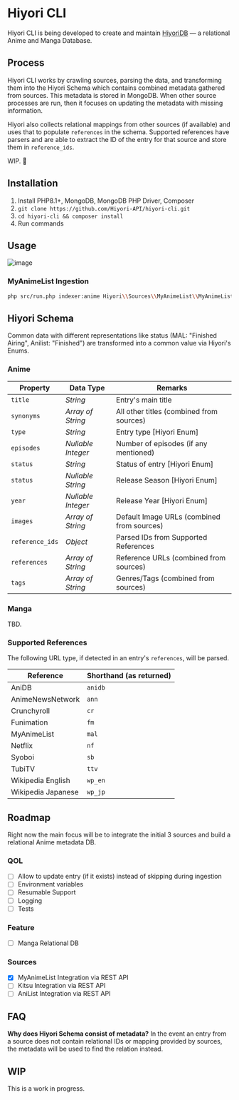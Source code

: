 # Hiyori CLI
Hiyori CLI is being developed to create and maintain [HiyoriDB](https://github.com/Hiyori-API/HiyoriDB) — a relational Anime and Manga Database.

## Process
Hiyori CLI works by crawling sources, parsing the data, and transforming them into the Hiyori Schema which contains combined metadata gathered from sources.
This metadata is stored in MongoDB. When other source processes are run, then it focuses on updating the metadata with missing information.

Hiyori also collects relational mappings from other sources (if available) and uses that to populate `references` in the schema.
Supported references have parsers and are able to extract the ID of the entry for that source and store them in `reference_ids`.

WIP. 🚧

## Installation
1. Install PHP8.1+, MongoDB, MongoDB PHP Driver, Composer
3. `git clone https://github.com/Hiyori-API/hiyori-cli.git`
4. `cd hiyori-cli && composer install`
5. Run commands

## Usage
![image](https://github.com/Hiyori-API/hiyori-cli/assets/9166451/8357ef11-22fd-4492-93c4-737648ece7d7)

### MyAnimeList Ingestion
```sh
php src/run.php indexer:anime Hiyori\\Sources\\MyAnimeList\\MyAnimeListIngestion
```

## Hiyori Schema
Common data with different representations like status (MAL: "Finished Airing", Anilist: "Finished") are transformed into a common value via Hiyori's Enums.

### Anime

| Property        | Data Type         | Remarks                                    |
|-----------------|-------------------|--------------------------------------------|
| `title`         | _String_          | Entry's main title                         |
| `synonyms`      | _Array of String_ | All other titles (combined from sources)   |
| `type`          | _String_          | Entry type [Hiyori Enum]                   |
| `episodes`      | _Nullable Integer_ | Number of episodes (if any mentioned)      |
| `status`        | _String_          | Status of entry [Hiyori Enum]              |
| `status`        | _Nullable String_ | Release Season [Hiyori Enum]               |
| `year`          | _Nullable Integer_ | Release Year [Hiyori Enum]                 |
| `images`        | _Array of String_ | Default Image URLs (combined from sources) |
| `reference_ids` | _Object_          | Parsed IDs from Supported References       |
| `references`    | _Array of String_ | Reference URLs (combined from sources)     |
| `tags`          | _Array of String_ | Genres/Tags (combined from sources)        |

### Manga
TBD.

### Supported References

The following URL type, if detected in an entry's `references`, will be parsed.

| Reference          | Shorthand (as returned) |
|--------------------|-------------------------|
| AniDB              | `anidb`                 |
| AnimeNewsNetwork   | `ann`                   |
| Crunchyroll        | `cr`                    |
| Funimation         | `fm`                    |
| MyAnimeList        | `mal`                   |
| Netflix            | `nf`                    |
| Syoboi             | `sb`                    |
| TubiTV             | `ttv`                   |
| Wikipedia English  | `wp_en`                 |
| Wikipedia Japanese | `wp_jp`                 |

## Roadmap
Right now the main focus will be to integrate the initial 3 sources and build a relational Anime metadata DB.

### QOL
- [ ] Allow to update entry (if it exists) instead of skipping during ingestion
- [ ] Environment variables
- [ ] Resumable Support
- [ ] Logging
- [ ] Tests

### Feature
- [ ] Manga Relational DB

### Sources
- [x] MyAnimeList Integration via REST API
- [ ] Kitsu Integration via REST API
- [ ] AniList Integration via REST API

## FAQ
**Why does Hiyori Schema consist of metadata?**
In the event an entry from a source does not contain relational IDs or mapping provided by sources, the metadata will be used to find the relation instead.

## WIP
This is a work in progress.
